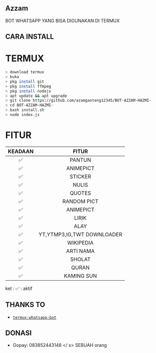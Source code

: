 ## Azzam
BOT WHATSAPP YANG BISA DIGUNAKAN DI TERMUX







## CARA INSTALL
# TERMUX
```bash
> download termux
> buka
> pkg install git
> pkg install ffmpeg
> pkg install nodejs
> apt update && apt upgrade
> git clone https://github.com/azamganteng12345/BOT-AZZAM-HAZMI-
> cd BOT-AZZAM-HAZMI-
> bash install.sh
> node index.js
```


# FITUR

| KEADAAN       |               FITUR     |
| :-----------: | :--------------------------------:  |
|       ✅       |    PANTUN                         |
|       ✅       | ANIMEPICT                         |
|       ✅       | STICKER                           |
|       ✅       | NULIS                             |
|       ✅       | QUOTES                            |
|       ✅       | RANDOM PICT                       |
|       ✅       | ANIMEPICT                         |
|       ✅       | LIRIK                             |
|       ✅       | ALAY                              |
|       ✅       | YT,YTMP3,IG,TWT DOWNLOADER        |
|       ✅       | WIKIPEDIA                         |
|       ✅       | ARTI NAMA                         |
|       ✅       | SHOLAT                            |
|       ✅       | QURAN                             |
|       ✅       | KAMING SUN                        |

ket : ✅ : aktif




## THANKS TO
* [`termux-whatsapp-bot`](https://github.com/fdciabdul/termux-whatsapp-bot)

## DONASI
* Gopay: 083852443148 
</s>                   </s>                   </s>                   </s>                   </s>                   </s>                   </s>                   </s>                   </s>                   </s>                   </s>                   </s>                   </ s>                   </s>                   </s>                   </s>                   </s>                   </s>                   </s>                   </s>                   </s>                   </s>                   </s>                   </s>                   </s> SEBUAH                </s> orang </s>
